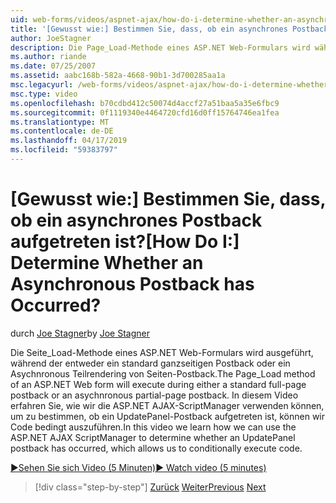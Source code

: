 ```yaml
---
uid: web-forms/videos/aspnet-ajax/how-do-i-determine-whether-an-asynchronous-postback-has-occurred
title: '[Gewusst wie:] Bestimmen Sie, dass, ob ein asynchrones Postback aufgetreten ist? | Microsoft-Dokumentation'
author: JoeStagner
description: Die Page_Load-Methode eines ASP.NET Web-Formulars wird während der entweder ein standard ganzseitigen Postback oder ein Asychnronous Teilrendering von Seiten-Postback ausgeführt. In diesem Video...
ms.author: riande
ms.date: 07/25/2007
ms.assetid: aabc168b-582a-4668-90b1-3d700285aa1a
msc.legacyurl: /web-forms/videos/aspnet-ajax/how-do-i-determine-whether-an-asynchronous-postback-has-occurred
msc.type: video
ms.openlocfilehash: b70cdbd412c50074d4accf27a51baa5a35e6fbc9
ms.sourcegitcommit: 0f1119340e4464720cfd16d0ff15764746ea1fea
ms.translationtype: MT
ms.contentlocale: de-DE
ms.lasthandoff: 04/17/2019
ms.locfileid: "59383797"
---
```

# <a name="how-do-i-determine-whether-an-asynchronous-postback-has-occurred"></a><span data-ttu-id="a88ce-105">[Gewusst wie:] Bestimmen Sie, dass, ob ein asynchrones Postback aufgetreten ist?</span><span class="sxs-lookup"><span data-stu-id="a88ce-105">[How Do I:] Determine Whether an Asynchronous Postback has Occurred?</span></span>

<span data-ttu-id="a88ce-106">durch [Joe Stagner](https://github.com/JoeStagner)</span><span class="sxs-lookup"><span data-stu-id="a88ce-106">by [Joe Stagner](https://github.com/JoeStagner)</span></span>

<span data-ttu-id="a88ce-107">Die Seite\_Load-Methode eines ASP.NET Web-Formulars wird ausgeführt, während der entweder ein standard ganzseitigen Postback oder ein Asychnronous Teilrendering von Seiten-Postback.</span><span class="sxs-lookup"><span data-stu-id="a88ce-107">The Page\_Load method of an ASP.NET Web form will execute during either a standard full-page postback or an asychnronous partial-page postback.</span></span> <span data-ttu-id="a88ce-108">In diesem Video erfahren Sie, wie wir die ASP.NET AJAX-ScriptManager verwenden können, um zu bestimmen, ob ein UpdatePanel-Postback aufgetreten ist, können wir Code bedingt auszuführen.</span><span class="sxs-lookup"><span data-stu-id="a88ce-108">In this video we learn how we can use the ASP.NET AJAX ScriptManager to determine whether an UpdatePanel postback has occurred, which allows us to conditionally execute code.</span></span>

[<span data-ttu-id="a88ce-109">&#9654;Sehen Sie sich Video (5 Minuten)</span><span class="sxs-lookup"><span data-stu-id="a88ce-109">&#9654; Watch video (5 minutes)</span></span>](https://channel9.msdn.com/Blogs/ASP-NET-Site-Videos/how-do-i-determine-whether-an-asynchronous-postback-has-occurred)

> [!div class="step-by-step"]
> <span data-ttu-id="a88ce-110">[Zurück](how-do-i-use-javascript-to-refresh-an-aspnet-ajax-updatepanel.md)
> [Weiter](how-do-i-use-the-conditional-updatemode-of-the-updatepanel.md)</span><span class="sxs-lookup"><span data-stu-id="a88ce-110">[Previous](how-do-i-use-javascript-to-refresh-an-aspnet-ajax-updatepanel.md)
[Next](how-do-i-use-the-conditional-updatemode-of-the-updatepanel.md)</span></span>
